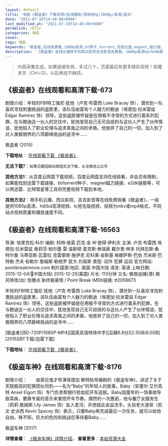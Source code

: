 ```yaml
---
layout: default
title: '电影《极盗者》下载资源/在线播放/视频地址/1080p/高清/蓝光'
date: "2021-07-10T14:40:08+0800"
last_modified_at: "2021-07-10T14:40:08+0800"
permalink: /673/
categories: 电影
cover:
tags: 电影
keywords: '极盗者,在线免费看,1080p高清,bt种子,torrent,百度云盘,magnet,磁力链,迅雷下载资源'
description: '《极盗者》在线云播放手机西瓜影院吉吉影音免费看，1080p高清bd/hd未删减完整版和tc抢先枪版，mkv/mp4格式，附带bt/torrent种子、magnet/磁力链、百度云盘、网盘资源迅雷下载链接'
---
```


>内容采集生成，如果链接失效，多试几个，页面最后有更多精彩视频！收藏本页（Ctrl+D)，以后再找不麻烦。


## 《极盗者》在线观看和高清下载-673

剧情介绍：年轻的FBI特工强尼·犹他（卢克·布雷西 Luke Bracey 饰），潜伏到一队喜欢寻找刺激挑战的盗匪里，该队伍由富有个人魅力的鲍迪（埃德加·拉米雷兹 Édgar Ramírez 饰）领导。这些盗匪被怀疑是在用极不寻常的方式进行着系列犯罪。在与鲍迪这一伙人的交往中，犹他发现自己无可自拔的与这伙人产生了伙伴情谊，犹他陷入了职业伦理与追求真我之间的矛盾，他放弃了自己的一切，加入到了对人类极限界的八项巅峰挑战的追寻中……


极盗者 (2015)

**下载地址**： [在线观看下载 《极盗者》](https://www.btbtdy.me/btdy/dy2415.html) 


**无法下载?**：`如果迅雷因版权原因无法下载，关注微信公众号 `

**其他方法1**：从百度云网盘下载视频，百度云网盘支持在线观看，非会员有限制，如果能找到迅雷下载链接、bt/torrent种子、magnet磁力链接、e2dk链接等，可以用迅雷、比特彗星等工具将完整视频下载到本地。

**其他方法2**：用手机云播、西瓜影院、吉吉影音等在线免费观看《极盗者》，一般提供1080p高清、hd/bd高清视频、tc抢先版视频，视频为mkv或mp4格式，不同站点视频质量和播放速度不同。


## 《极盗者》在线观看和高清下载-16563

导演: 埃里克松·科尔 编剧: 科特·维莫 匹克·金 W·彼得·伊利夫 主演: 卢克·布雷西 埃德加·拉米雷兹 泰莉莎·帕尔墨 雷·温斯顿 麦克斯·泰瑞奥 戴尔里·林多 托拜厄斯·桑特尔曼 马蒂亚斯·瓦雷拉 克雷蒙斯·施伊克 尼科莱·金斯基 格娜萨斯·巴伯 杰米斯·巴特勒 杰夫·伯勒尔 詹姆斯·勒格罗 犹大·刘易斯 类型: 动作 犯罪 运动 官方网站: pointbreakmovie.com 制片国家/地区: 美国 中国大陆 语言: 英语 上映日期: 2015-12-04(中国大陆) 2015-12-25(美国) 片长: 113分钟 又名: 极限追捕(港) 飙风特攻(台) 惊爆点 新终极豪情 / Point Break IMDb链接: tt2058673

年轻的FBI特工强尼·犹他（卢克·布雷西 Luke Bracey 饰），潜伏到一队喜欢寻找刺激挑战的盗匪里，该队伍由富有个人魅力的鲍迪（埃德加·拉米雷兹 Édgar Ramírez 饰）领导。这些盗匪被怀疑是在用极不寻常的方式进行着系列犯罪。在与鲍迪这一伙人的交往中，犹他发现自己无可自拔的与这伙人产生了伙伴情谊，犹他陷入了职业伦理与追求真我之间的矛盾，他放弃了自己的一切，加入到了对人类极限界的八项巅峰挑战的追寻中……


[极盗者][BD-720P/1080P-MP4][国英双语特效中字][豆瓣6.8分][2.5GB/6.0GB][2015][BT下载/迅雷下载]

**下载地址**： [在线观看下载 《极盗者》](https://www.btdx8.com/torrent/point_break_2015.html) 


## 《极盗车神》在线观看和高清下载-8176

剧情介绍：　　由英伦鬼才导演埃德加·赖特执导编剧的《极盗车神》，讲述了关于天赋极高的犯罪团伙司机——名为“Baby”的年轻人的故事。Baby（安塞尔·艾尔高特 Ansel Elgort 饰）专门负责帮银行抢劫犯开车逃脱。Baby因童年的一场事故导致耳疾，要靠专属的音乐来掌控开车节奏。偶然的一次邂逅，他与餐厅女服务生（莉莉·詹姆斯 Lily James 饰）坠入爱河，并想就此金盆洗手。头目老大道哥（凯文·史派西 Kevin Spacey 饰）表示，只要Baby再完成最后一次任务，就可以给他自由。殊不知，巨大的危险和挑战在等待着Baby……


极盗车神 (2017)

**详情查看**： [《极盗车神》详情介绍](/movie/8176/)， **查看更多**：[本站资源大全](/movie/t/all/)

